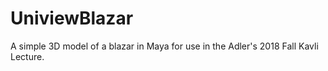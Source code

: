 # UniviewBlazar
A simple 3D model of a blazar in Maya for use in the Adler's 2018 Fall Kavli Lecture.

